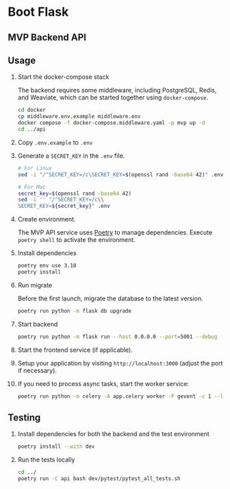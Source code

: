 #  Boot Flask

## MVP Backend API

## Usage

1. Start the docker-compose stack

   The backend requires some middleware, including PostgreSQL, Redis, and Weaviate, which can be started together using `docker-compose`.

   ```bash
   cd docker
   cp middleware.env.example middleware.env
   docker compose -f docker-compose.middleware.yaml -p mvp up -d
   cd ../api
   ```

2. Copy `.env.example` to `.env`

3. Generate a `SECRET_KEY` in the `.env` file.

   ```bash
   # For Linux
   sed -i "/^SECRET_KEY=/c\SECRET_KEY=$(openssl rand -base64 42)" .env

   # For Mac
   secret_key=$(openssl rand -base64 42)
   sed -i '' "/^SECRET_KEY=/c\\
   SECRET_KEY=${secret_key}" .env
   ```

4. Create environment.

   The MVP API service uses [Poetry](https://python-poetry.org/docs/) to manage dependencies. Execute `poetry shell` to activate the environment.

5. Install dependencies

   ```bash
   poetry env use 3.10
   poetry install
   ```

6. Run migrate

   Before the first launch, migrate the database to the latest version.

   ```bash
   poetry run python -m flask db upgrade
   ```

7. Start backend

   ```bash
   poetry run python -m flask run --host 0.0.0.0 --port=5001 --debug
   ```

8. Start the frontend service (if applicable).

9. Setup your application by visiting `http://localhost:3000` (adjust the port if necessary).

10. If you need to process async tasks, start the worker service:

    ```bash
    poetry run python -m celery -A app.celery worker -P gevent -c 1 --loglevel INFO -Q main
    ```

## Testing

1. Install dependencies for both the backend and the test environment

   ```bash
   poetry install --with dev
   ```

2. Run the tests locally

   ```bash
   cd ../
   poetry run -C api bash dev/pytest/pytest_all_tests.sh
   ```
